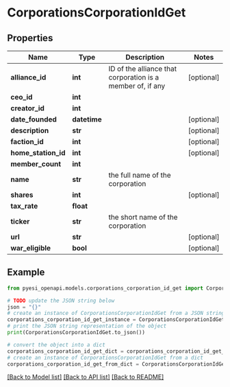 # CorporationsCorporationIdGet


## Properties

Name | Type | Description | Notes
------------ | ------------- | ------------- | -------------
**alliance_id** | **int** | ID of the alliance that corporation is a member of, if any | [optional] 
**ceo_id** | **int** |  | 
**creator_id** | **int** |  | 
**date_founded** | **datetime** |  | [optional] 
**description** | **str** |  | [optional] 
**faction_id** | **int** |  | [optional] 
**home_station_id** | **int** |  | [optional] 
**member_count** | **int** |  | 
**name** | **str** | the full name of the corporation | 
**shares** | **int** |  | [optional] 
**tax_rate** | **float** |  | 
**ticker** | **str** | the short name of the corporation | 
**url** | **str** |  | [optional] 
**war_eligible** | **bool** |  | [optional] 

## Example

```python
from pyesi_openapi.models.corporations_corporation_id_get import CorporationsCorporationIdGet

# TODO update the JSON string below
json = "{}"
# create an instance of CorporationsCorporationIdGet from a JSON string
corporations_corporation_id_get_instance = CorporationsCorporationIdGet.from_json(json)
# print the JSON string representation of the object
print(CorporationsCorporationIdGet.to_json())

# convert the object into a dict
corporations_corporation_id_get_dict = corporations_corporation_id_get_instance.to_dict()
# create an instance of CorporationsCorporationIdGet from a dict
corporations_corporation_id_get_from_dict = CorporationsCorporationIdGet.from_dict(corporations_corporation_id_get_dict)
```
[[Back to Model list]](../README.md#documentation-for-models) [[Back to API list]](../README.md#documentation-for-api-endpoints) [[Back to README]](../README.md)



